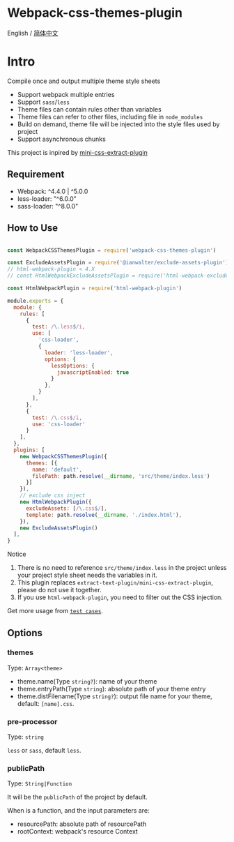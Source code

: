 # Webpack-css-themes-plugin

English / [简体中文](./README.zh-CN.md)

# Intro

Compile once and output multiple theme style sheets

- Support webpack multiple entries
- Support `sass`/`less`
- Theme files can contain rules other than variables
- Theme files can refer to other files, including file in `node_modules`
- Build on demand, theme file will be injected into the style files used by project
- Support asynchronous chunks

This project is inpired by [mini-css-extract-plugin](https://github.com/webpack-contrib/mini-css-extract-plugin)

## Requirement

- Webpack: \^4.4.0 | \^5.0.0
- less-loader: "\^6.0.0"
- sass-loader: "\^8.0.0"

## How to Use

```js

const WebpackCSSThemesPlugin = require('webpack-css-themes-plugin')

const ExcludeAssetsPlugin = require('@ianwalter/exclude-assets-plugin')
// html-webpack-plugin < 4.X
// const HtmlWebpackExcludeAssetsPlugin = require('html-webpack-exclude-assets-plugin');

const HtmlWebpackPlugin = require('html-webpack-plugin')

module.exports = {
  module: {
    rules: [
      {
        test: /\.less$/i,
        use: [
          'css-loader',
          {
            loader: 'less-loader',
            options: {
              lessOptions: {
                javascriptEnabled: true
              }
            },
          }
        ],
      },
      {
        test: /\.css$/i,
        use: 'css-loader'
      }
    ],
  },
  plugins: [
    new WebpackCSSThemesPlugin({
      themes: [{
        name: 'default',
        filePath: path.resolve(__dirname, 'src/theme/index.less')
      }]
    }),
    // exclude css inject
    new HtmlWebpackPlugin({
      excludeAssets: [/\.css$/],
      template: path.resolve(__dirname, './index.html'),
    }),
    new ExcludeAssetsPlugin()
  ],
}
```

Notice

1. There is no need to reference `src/theme/index.less` in the project unless your project style sheet needs the variables in it.
2. This plugin replaces `extract-text-plugin/mini-css-extract-plugin`, please do not use it together.
3. If you use `html-webpack-plugin`, you need to filter out the CSS injection.

Get more usage from [`test cases`](/test/unit/cases).

## Options

### themes

Type: `Array<theme>`

- theme.name(Type `string?`): name of your theme
- theme.entryPath(Type `string`): absolute path of your theme entry
- theme.distFilename(Type `string?`): output file name for your theme, default: `[name].css`.

### pre-processor

Type: `string`

`less` or `sass`, default `less`.

### publicPath

Type: `String|Function`

It will be the `publicPath` of the project by default.

When is a function, and the input parameters are:

- resourcePath: absolute path of resourcePath
- rootContext: webpack's resource Context
